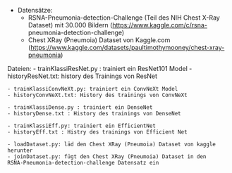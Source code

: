 - Datensätze:
	- RSNA-Pneumonia-detection-Challenge (Teil des NIH Chest X-Ray 		Dataset) mit 30.000 Bildern (https://www.kaggle.com/c/rsna-		pneumonia-detection-challenge)
	- Chest XRay (Pneumoia) Dataset von Kaggle.com (https://www.kaggle.com/datasets/paultimothymooney/chest-xray-pneumonia)
	
Dateien:
	- trainKlassiResNet.py : trainiert ein ResNet101 Model
	- historyResNet.txt: history des Trainings von ResNet
	
	- trainKlassiConvNeXt.py: trainiert ein ConvNeXt Model
	- historyConvNeXt.txt: History des trainings von ConvNeXt
	
	- trainKlassiDense.py : trainiert ein DenseNet
	- historyDense.txt : History des trainings von DenseNet
	
	- trainKlassiEff.py: trainiert ein EfficientNet
	- historyEff.txt : Histry des trainings von Efficient Net
	
	- loadDataset.py: läd den Chest XRay (Pneumoia) Dataset von kaggle 		herunter
	- joinDataset.py: fügt den Chest XRay (Pneumoia) Dataset in den 		RSNA-Pneumonia-detection-challenge Datensatz ein